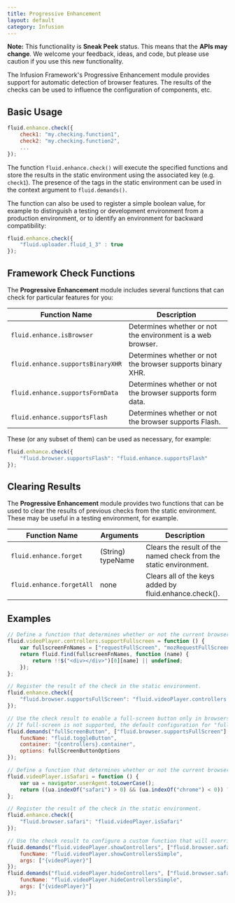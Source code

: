 ```yaml
---
title: Progressive Enhancement
layout: default
category: Infusion
---
```


<div class="infusion-docs-note"><strong>Note:</strong> This functionality is <strong>Sneak Peek</strong> status. This means that the <strong>APIs may change</strong>. We welcome your feedback, ideas, and code, but please use caution if you use this new functionality.</div>

The Infusion Framework's Progressive Enhancement module provides support for automatic detection of browser features. The results of the checks can be used to influence the configuration of components, etc.

## Basic Usage ##

```javascript
fluid.enhance.check({
    check1: "my.checking.function1",
    check2: "my.checking.function2",
    ...
});
```

The function `fluid.enhance.check()` will execute the specified functions and store the results in the static environment using the associated key (e.g. `check1`). The presence of the tags in the static environment can be used in the context argument to `fluid.demands()`.

The function can also be used to register a simple boolean value, for example to distinguish a testing or development environment from a production environment, or to identify an environment for backward compatibility:

```javascript
fluid.enhance.check({
    "fluid.uploader.fluid_1_3" : true
});
```

## Framework Check Functions ##

The **Progressive Enhancement** module includes several functions that can check for particular features for you:

<table>
    <thead>
        <tr>
            <th>Function Name</th>
            <th>Description</th>
        </tr>
    </thead>
    <tbody>
        <tr>
            <td><code>fluid.enhance.isBrowser</code></td>
            <td>
                Determines whether or not the environment is a web browser.
            </td>
        </tr>
        <tr>
            <td><code>fluid.enhance.supportsBinaryXHR</code></td>
            <td>
                Determines whether or not the browser supports binary XHR.
            </td>
        </tr>
        <tr>
            <td><code>fluid.enhance.supportsFormData</code></td>
            <td>
                Determines whether or not the browser supports form data.
            </td>
        </tr>
        <tr>
            <td><code>fluid.enhance.supportsFlash</code></td>
            <td>
                Determines whether or not the browser supports Flash.
            </td>
        </tr>
    </tbody>
</table>

These (or any subset of them) can be used as necessary, for example:

```javascript
fluid.enhance.check({
    "fluid.browser.supportsFlash": "fluid.enhance.supportsFlash"
});
```

## Clearing Results ##

The **Progressive Enhancement** module provides two functions that can be used to clear the results of previous checks from the static environment. These may be useful in a testing environment, for example.

<table>
    <thead>
        <tr>
            <th>Function Name</th>
            <th>Arguments</th>
            <th>Description</th>
        </tr>
    </thead>
    <tbody>
        <tr>
            <td><code>fluid.enhance.forget</code></td>
            <td>(String) typeName</td>
            <td>
                Clears the result of the named check from the static environment.
            </td>
        </tr>
        <tr>
            <td><code>fluid.enhance.forgetAll</code></td>
            <td>none</td>
            <td>
                Clears all of the keys added by fluid.enhance.check().
            </td>
        </tr>
    </tbody>
</table>

## Examples ##

```javascript
// Define a function that determines whether or not the current browser supports video in full-screen mode.
fluid.videoPlayer.controllers.supportFullscreen = function () {
    var fullscreenFnNames = ["requestFullScreen", "mozRequestFullScreen", "webkitRequestFullScreen", "oRequestFullScreen", "msieRequestFullScreen"];
    return fluid.find(fullscreenFnNames, function (name) {
        return !!$("<div></div>")[0][name] || undefined;
    });
};

// Register the result of the check in the static environment.
fluid.enhance.check({
    "fluid.browser.supportsFullScreen": "fluid.videoPlayer.controllers.supportFullscreen",
});

// Use the check result to enable a full-screen button only in browsers that support full-screen.
// If full-screen is not supported, the default configuration for "fullScreenButton" is an empty subcomponent.
fluid.demands("fullScreenButton", ["fluid.browser.supportsFullScreen"], {
    funcName: "fluid.toggleButton",
    container: "{controllers}.container",
    options: fullScreenButtonOptions
});
```

```javascript
// Define a function that determines whether or not the current browser is Safari.
fluid.videoPlayer.isSafari = function () {
    var ua = navigator.userAgent.toLowerCase();
    return ((ua.indexOf("safari") > 0) && (ua.indexOf("chrome") < 0)) ? fluid.typeTag("fluid.browser.safari") : undefined;
};

// Register the result of the check in the static environment.
fluid.enhance.check({
    "fluid.browser.safari": "fluid.videoPlayer.isSafari"
});

// Use the check result to configure a custom function that will override the default if the browser is Safari.
fluid.demands("fluid.videoPlayer.showControllers", ["fluid.browser.safari", "fluid.videoPlayer"], {
    funcName: "fluid.videoPlayer.showControllersSimple",
    args: ["{videoPlayer}"]
});
fluid.demands("fluid.videoPlayer.hideControllers", ["fluid.browser.safari", "fluid.videoPlayer"], {
    funcName: "fluid.videoPlayer.hideControllersSimple",
    args: ["{videoPlayer}"]
});
```
